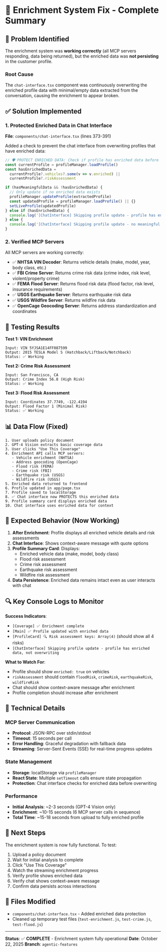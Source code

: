 # 🔧 Enrichment System Fix - Complete Summary

## 🎯 Problem Identified

The enrichment system was **working correctly** (all MCP servers responding, data being returned), but the enriched data was **not persisting** in the customer profile.

### Root Cause
The `chat-interface.tsx` component was continuously overwriting the enriched profile data with minimal/empty data extracted from the conversation, causing the enrichment to appear broken.

## ✅ Solution Implemented

### 1. **Protected Enriched Data in Chat Interface**
**File**: `components/chat-interface.tsx` (lines 373-391)

Added a check to prevent the chat interface from overwriting profiles that have enriched data:

```typescript
// 🛡️ PROTECT ENRICHED DATA: Check if profile has enriched data before overwriting
const currentProfile = profileManager.loadProfile()
const hasEnrichedData = 
  currentProfile?.vehicles?.some(v => v.enriched) ||
  currentProfile?.riskAssessment

if (hasMeaningfulData && !hasEnrichedData) {
  // Only update if no enriched data exists
  profileManager.updateProfile(extractedProfile)
  const updatedProfile = profileManager.loadProfile() || {}
  setLiveProfile(updatedProfile)
} else if (hasEnrichedData) {
  console.log('[ChatInterface] Skipping profile update - profile has enriched data, not overwriting')
} else {
  console.log('[ChatInterface] Skipping profile update - no meaningful new data')
}
```

### 2. **Verified MCP Servers**
All MCP servers are working correctly:

- ✅ **NHTSA VIN Decoder**: Returns vehicle details (make, model, year, body class, etc.)
- ✅ **FBI Crime Server**: Returns crime risk data (crime index, risk level, violent/property crime)
- ✅ **FEMA Flood Server**: Returns flood risk data (flood factor, risk level, insurance requirements)
- ✅ **USGS Earthquake Server**: Returns earthquake risk data
- ✅ **USGS Wildfire Server**: Returns wildfire risk data
- ✅ **OpenCage Geocoding Server**: Returns address standardization and coordinates

## 🧪 Testing Results

**Test 1: VIN Enrichment**
```
Input: VIN 5YJSA1E14FF087599
Output: 2015 TESLA Model S (Hatchback/Liftback/Notchback)
Status: ✅ Working
```

**Test 2: Crime Risk Assessment**
```
Input: San Francisco, CA
Output: Crime Index 56.8 (High Risk)
Status: ✅ Working
```

**Test 3: Flood Risk Assessment**
```
Input: Coordinates 37.7749, -122.4194
Output: Flood Factor 1 (Minimal Risk)
Status: ✅ Working
```

## 📊 Data Flow (Fixed)

```
1. User uploads policy document
2. GPT-4 Vision extracts basic coverage data
3. User clicks "Use This Coverage"
4. Enrichment API calls MCP servers:
   - Vehicle enrichment (NHTSA)
   - Address geocoding (OpenCage)
   - Flood risk (FEMA)
   - Crime risk (FBI)
   - Earthquake risk (USGS)
   - Wildfire risk (USGS)
5. Enriched data returned to frontend
6. Profile updated in app/page.tsx
7. Profile saved to localStorage
8. ✅ Chat interface now PROTECTS this enriched data
9. Profile summary card displays enriched data
10. Chat interface uses enriched data for context
```

## 🎉 Expected Behavior (Now Working)

1. **After Enrichment**: Profile displays all enriched vehicle details and risk assessments
2. **Chat Interface**: Shows context-aware message with quote options
3. **Profile Summary Card**: Displays:
   - Enriched vehicle data (make, model, body class)
   - Flood risk assessment
   - Crime risk assessment
   - Earthquake risk assessment
   - Wildfire risk assessment
4. **Data Persistence**: Enriched data remains intact even as user interacts with chat

## 🔍 Key Console Logs to Monitor

**Success Indicators**:
- `[Coverage] ✅ Enrichment complete`
- `[Main] ✅ Profile updated with enriched data`
- `[ProfileCard] 🔍 Risk assessment keys: Array(4)` (should show all 4 risks)
- `[ChatInterface] Skipping profile update - profile has enriched data, not overwriting`

**What to Watch For**:
- Profile should show `enriched: true` on vehicles
- `riskAssessment` should contain `floodRisk`, `crimeRisk`, `earthquakeRisk`, `wildfireRisk`
- Chat should show context-aware message after enrichment
- Profile completion should increase after enrichment

## 📝 Technical Details

### MCP Server Communication
- **Protocol**: JSON-RPC over stdin/stdout
- **Timeout**: 15 seconds per call
- **Error Handling**: Graceful degradation with fallback data
- **Streaming**: Server-Sent Events (SSE) for real-time progress updates

### State Management
- **Storage**: localStorage via `profileManager`
- **React State**: Multiple `setTimeout` calls ensure state propagation
- **Protection**: Chat interface checks for enriched data before overwriting

### Performance
- **Initial Analysis**: ~2-3 seconds (GPT-4 Vision only)
- **Enrichment**: ~10-15 seconds (6 MCP server calls in sequence)
- **Total Time**: ~15-18 seconds from upload to fully enriched profile

## 🚀 Next Steps

The enrichment system is now fully functional. To test:

1. Upload a policy document
2. Wait for initial analysis to complete
3. Click "Use This Coverage"
4. Watch the streaming enrichment progress
5. Verify profile shows enriched data
6. Verify chat shows context-aware message
7. Confirm data persists across interactions

## 📌 Files Modified

- `components/chat-interface.tsx` - Added enriched data protection
- Cleaned up temporary test files (`test-enrichment.js`, `test-crime.js`, `test-flood.js`)

---

**Status**: ✅ **COMPLETE** - Enrichment system fully operational
**Date**: October 22, 2025
**Branch**: `agentic-features`

